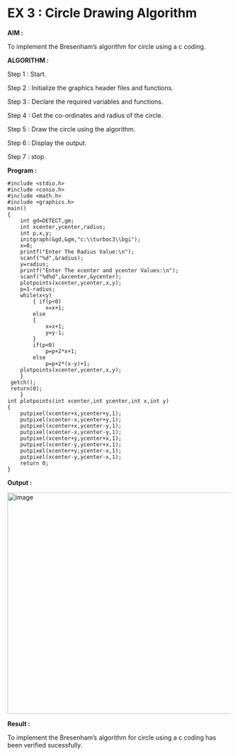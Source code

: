 # EX 3 : Circle Drawing Algorithm

**AIM :**

To  implement the Bresenham’s  algorithm for circle using a c coding.


**ALGORITHM :**

Step 1 : Start.
    
Step 2 : Initialize the graphics header files and functions.
   
Step 3 : Declare the required variables and functions.
 
Step 4 : Get the co-ordinates and radius of the circle.

Step 5 : Draw the circle using the algorithm.

Step  6 : Display the output.
  
Step 7 : stop.

**Program :**
```
#include <stdio.h>
#include <conio.h>
#include <math.h>
#include <graphics.h>
main()
{
    int gd=DETECT,gm;
    int xcenter,ycenter,radius;
    int p,x,y;
    initgraph(&gd,&gm,"c:\\turboc3\\bgi");
    x=0;
    printf("Enter The Radius Value:\n");
    scanf("%d",&radius);
    y=radius;
    printf("Enter The xcenter and ycenter Values:\n");
    scanf("%d%d",&xcenter,&ycenter);
    plotpoints(xcenter,ycenter,x,y);
    p=1-radius;
    while(x<y)
        { if(p<0)
            x=x+1;
        else
        {
            x=x+1;
            y=y-1;
        }
        if(p<0)
            p=p+2*x+1;
        else
            p=p+2*(x-y)+1;
    plotpoints(xcenter,ycenter,x,y);
    }
 getch();
 return(0);
    }
int plotpoints(int xcenter,int ycenter,int x,int y)
{
    putpixel(xcenter+x,ycenter+y,1);
    putpixel(xcenter-x,ycenter+y,1);
    putpixel(xcenter+x,ycenter-y,1);
    putpixel(xcenter-x,ycenter-y,1);
    putpixel(xcenter+y,ycenter+x,1);
    putpixel(xcenter-y,ycenter+x,1);
    putpixel(xcenter+y,ycenter-x,1);
    putpixel(xcenter-y,ycenter-x,1);
    return 0;
}
```

**Output :**

<img width="632" height="498" alt="image" src="https://github.com/user-attachments/assets/b5c5a326-8166-40ce-9c04-7621826d5605" />


**Result :**

To implement the Bresenham’s algorithm for circle using a c coding has been verified sucessfully.
